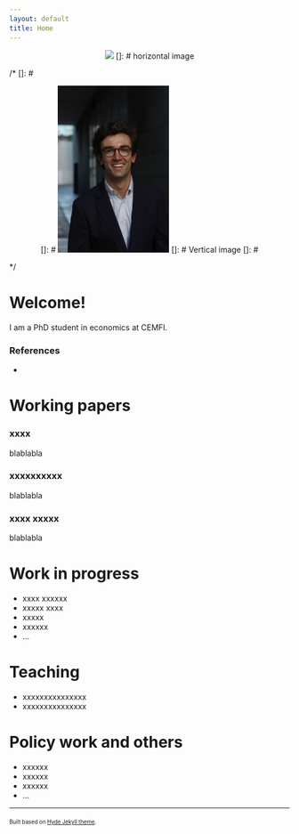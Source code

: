 ```yaml
---
layout: default
title: Home
---
```

<p align="center">
   <img width="200" height=auto src="/photos/PELLO (88).jpg"> []: # horizontal image
</p>

/*
[]: #  <p align="center">
[]: #  <img width="200" height=auto src="/photos/PELLO (53).jpg"> []: # Vertical image
[]: # </p>
*/

# Welcome!

I am a PhD student in economics at CEMFI.

### References

- 

# Working papers

### xxxx

blablabla

### xxxxxxxxxx

blablabla

### xxxx xxxxx

blablabla


# Work in progress
- xxxx xxxxxx
- xxxxx xxxx
- xxxxx 
- xxxxxx
- ...

# Teaching
- xxxxxxxxxxxxxxx
- xxxxxxxxxxxxxxx

# Policy work and others
- xxxxxx
- xxxxxx
- xxxxxx
- ...


---
<sup><sub>Built based on [Hyde Jekyll theme](https://github.com/poole/hyde).<sub><sup>





